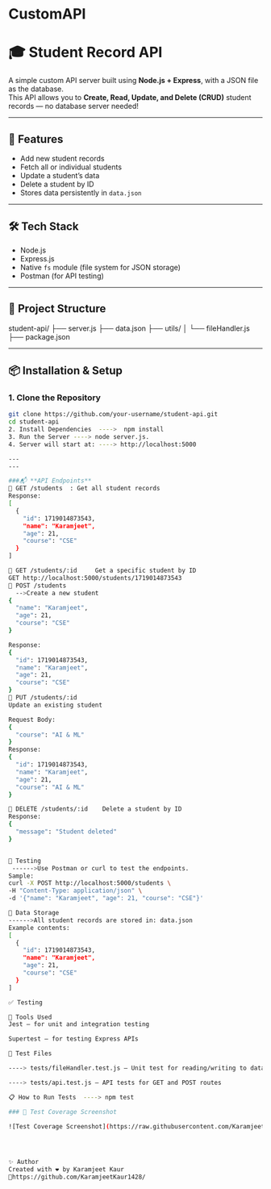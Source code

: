 # CustomAPI

# 🎓 Student Record API
A simple custom API server built using **Node.js + Express**, with a JSON file as the database.  
This API allows you to **Create, Read, Update, and Delete (CRUD)** student records — no database server needed!

---
## 🚀 Features
- Add new student records
- Fetch all or individual students
- Update a student’s data
- Delete a student by ID
- Stores data persistently in `data.json`

---
## 🛠️ Tech Stack
- Node.js
- Express.js
- Native `fs` module (file system for JSON storage)
- Postman (for API testing)

---

## 📁 Project Structure
student-api/
├── server.js
├── data.json
├── utils/
│ └── fileHandler.js
├── package.json

---

## 📦 Installation & Setup

### 1. Clone the Repository

```bash
git clone https://github.com/your-username/student-api.git
cd student-api
2. Install Dependencies  ---->  npm install
3. Run the Server ----> node server.js.
4. Server will start at: ----> http://localhost:5000

---
---

###📬 **API Endpoints**
🔹 GET /students  : Get all student records
Response:
[
  {
    "id": 1719014873543,
    "name": "Karamjeet",
    "age": 21,
    "course": "CSE"
  }
]

🔹 GET /students/:id     Get a specific student by ID
GET http://localhost:5000/students/1719014873543
🔹 POST /students
  -->Create a new student
{
  "name": "Karamjeet",
  "age": 21,
  "course": "CSE"
}

Response:
{
  "id": 1719014873543,
  "name": "Karamjeet",
  "age": 21,
  "course": "CSE"
}
🔹 PUT /students/:id
Update an existing student

Request Body:
{
  "course": "AI & ML"
}
Response:
{
  "id": 1719014873543,
  "name": "Karamjeet",
  "age": 21,
  "course": "AI & ML"
}

🔹 DELETE /students/:id    Delete a student by ID
Response:
{
  "message": "Student deleted"
}


🧪 Testing
 ------>Use Postman or curl to test the endpoints.
Sample:
curl -X POST http://localhost:5000/students \
-H "Content-Type: application/json" \
-d '{"name": "Karamjeet", "age": 21, "course": "CSE"}'

📂 Data Storage
------>All student records are stored in: data.json
Example contents:
[
  {
    "id": 1719014873543,
    "name": "Karamjeet",
    "age": 21,
    "course": "CSE"
  }
]

✅ Testing

🧪 Tools Used
Jest – for unit and integration testing

Supertest – for testing Express APIs

📂 Test Files

----> tests/fileHandler.test.js – Unit test for reading/writing to data.json

----> tests/api.test.js – API tests for GET and POST routes

📋 How to Run Tests  ----> npm test

### 📸 Test Coverage Screenshot

![Test Coverage Screenshot](https://raw.githubusercontent.com/KaramjeetKaur1428/CustomAPI/main/test.coverage.png)




✨ Author
Created with ❤️ by Karamjeet Kaur
🔗https://github.com/KaramjeetKaur1428/
